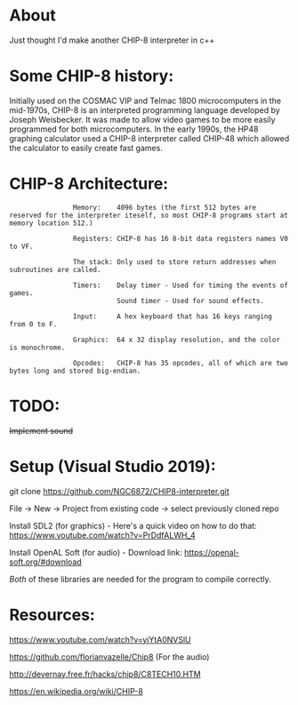 # About
Just thought I'd make another CHIP-8 interpreter in c++


# Some CHIP-8 history: 
Initially used on the COSMAC VIP and Telmac 1800 microcomputers in the mid-1970s, CHIP-8 is an
interpreted programming language developed by Joseph Weisbecker. It was made to allow video games to
be more easily programmed for both microcomputers. In the early 1990s, the HP48 graphing calculator used
a CHIP-8 interpreter called CHIP-48 which allowed the calculator to easily create fast games.

# CHIP-8 Architecture: 

                    Memory:    4096 bytes (the first 512 bytes are reserved for the interpreter iteself, so most CHIP-8 programs start at memory location 512.)
                                           
                    Registers: CHIP-8 has 16 8-bit data registers names V0 to VF.

                    The stack: Only used to store return addresses when subroutines are called.

                    Timers:    Delay timer - Used for timing the events of games.
                               Sound timer - Used for sound effects.

                    Input:     A hex keyboard that has 16 keys ranging from 0 to F.

                    Graphics:  64 x 32 display resolution, and the color is monochrome.

                    Opcodes:   CHIP-8 has 35 opcodes, all of which are two bytes long and stored big-endian. 
                    
# TODO:
~~Implement sound~~

# Setup (Visual Studio 2019):
git clone https://github.com/NGC6872/CHIP8-interpreter.git

File -> New -> Project from existing code -> select previously cloned repo

Install SDL2 (for graphics) - Here's a quick video on how to do that: https://www.youtube.com/watch?v=PrDdfALWH_4

Install OpenAL Soft (for audio) - Download link: https://openal-soft.org/#download

_Both_ of these libraries are needed for the program to compile correctly.

# Resources: 
https://www.youtube.com/watch?v=yjYtA0NVSlU

https://github.com/florianvazelle/Chip8 (For the audio)

http://devernay.free.fr/hacks/chip8/C8TECH10.HTM

https://en.wikipedia.org/wiki/CHIP-8
